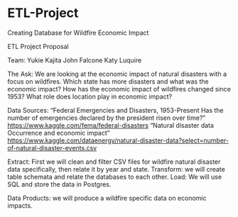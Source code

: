 # ETL-Project

Creating Database for Wildfire Economic Impact

ETL Project Proposal

Team: 
Yukie Kajita
John Falcone
Katy Luquire

The Ask:
We are looking at the economic impact of natural disasters with a focus on wildfires. Which state has more disasters and what was the economic impact? How has the economic impact of wildfires changed since 1953? What role does location play in economic impact?

Data Sources:
“Federal Emergencies and Disasters, 1953-Present
Has the number of emergencies declared by the president risen over time?”
https://www.kaggle.com/fema/federal-disasters
“Natural disaster data
Occurrence and economic impact”
https://www.kaggle.com/dataenergy/natural-disaster-data?select=number-of-natural-disaster-events.csv

Extract: First we will clean and filter CSV files for wildfire natural disaster data specifically, then relate it by year and state.
Transform: we will create table schemata and relate the databases to each other.
Load: We will use SQL and store the data in Postgres.

Data Products: we will produce a wildfire specific data on economic impacts.
